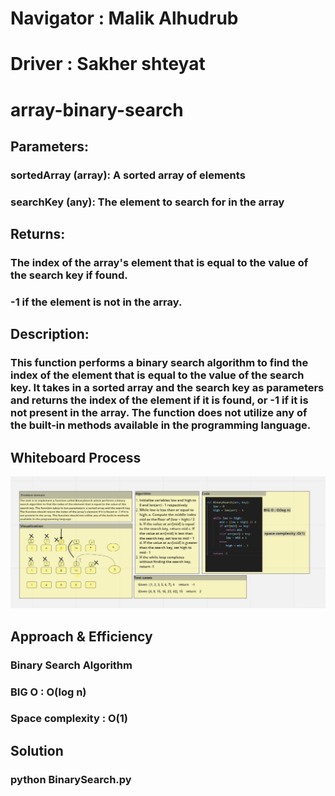 
# Navigator : Malik Alhudrub 
# Driver : Sakher shteyat

# array-binary-search
## Parameters:

### sortedArray (array): A sorted array of elements
 ### searchKey (any): The element to search for in the array
 ## Returns:

###  The index of the array's element that is equal to the value of the search key if found.
###  -1 if the element is not in the array.
## Description:
###  This function performs a binary search algorithm to find the index of the element that is equal to the value of the search key. It takes in a sorted array and the search key as parameters and returns the index of the element if it is found, or -1 if it is not present in the array. The function does not utilize any of the built-in methods available in the programming language.

## Whiteboard Process
![whitebored](CODECHALLENGE.png)

## Approach & Efficiency

### Binary  Search Algorithm
### BIG O : O(log n)
### Space complexity : O(1) 

## Solution
### python BinarySearch.py
